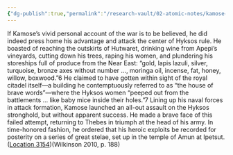 ```yaml
---
{"dg-publish":true,"permalink":"/research-vault/02-atomic-notes/kamose-seizes-hyksos-storeships-and-launches-naval-attacks-against-avaris/"}
---
```


If Kamose’s vivid personal account of the war is to be believed, he did indeed press home his advantage and attack the center of Hyksos rule. He boasted of reaching the outskirts of Hutwaret, drinking wine from Apepi’s vineyards, cutting down his trees, raping his women, and plundering his storeships full of produce from the Near East: “gold, lapis lazuli, silver, turquoise, bronze axes without number …, moringa oil, incense, fat, honey, willow, boxwood.”6 He claimed to have gotten within sight of the royal citadel itself—a building he contemptuously referred to as “the house of brave words”—where the Hyksos women “peeped out from the battlements … like baby mice inside their holes.”7 Lining up his naval forces in attack formation, Kamose launched an all-out assault on the Hyksos stronghold, but without apparent success. He made a brave face of this failed attempt, returning to Thebes in triumph at the head of his army. In time-honored fashion, he ordered that his heroic exploits be recorded for posterity on a series of great stelae, set up in the temple of Amun at Ipetsut. ([Location 3154](https://readwise.io/to_kindle?action=open&asin=B004FGMZAI&location=3154))(Wilkinson 2010, p. 188)